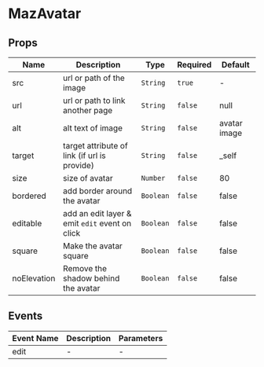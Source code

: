 # MazAvatar

## Props

<!-- @vuese:MazAvatar:props:start -->

| Name        | Description                                    | Type      | Required | Default      |
| ----------- | ---------------------------------------------- | --------- | -------- | ------------ |
| src         | url or path of the image                       | `String`  | `true`   | -            |
| url         | url or path to link another page               | `String`  | `false`  | null         |
| alt         | alt text of image                              | `String`  | `false`  | avatar image |
| target      | target attribute of link (if url is provide)   | `String`  | `false`  | \_self       |
| size        | size of avatar                                 | `Number`  | `false`  | 80           |
| bordered    | add border around the avatar                   | `Boolean` | `false`  | false        |
| editable    | add an edit layer & emit `edit` event on click | `Boolean` | `false`  | false        |
| square      | Make the avatar square                         | `Boolean` | `false`  | false        |
| noElevation | Remove the shadow behind the avatar            | `Boolean` | `false`  | false        |

<!-- @vuese:MazAvatar:props:end -->

## Events

<!-- @vuese:MazAvatar:events:start -->

| Event Name | Description | Parameters |
| ---------- | ----------- | ---------- |
| edit       | -           | -          |

<!-- @vuese:MazAvatar:events:end -->
